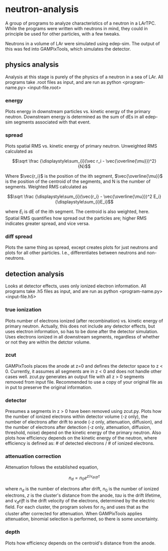 # neutron-analysis
A group of programs to analyze characteristics of a neutron in a LArTPC. While the programs were written with neutrons in mind, they could in principle be used for other particles, with a few tweaks. 

Neutrons in a volume of LAr were simulated using edep-sim. The output of this was fed into GAMPixTools, which simulates the detector. 


## physics analysis
Analysis at this stage is purely of the physics of a neutron in a sea of LAr. All programs take .root files as input, and are run as python <program-name.py> <input-file.root>

### energy 
Plots energy in downstream particles vs. kinetic energy of the primary neutron. Downstream energy is determined as the sum of dEs in all edep-sim segments associated with that event. 

### spread
Plots spatial RMS vs. kinetic energy of primary neutron.  Unweighted RMS calculated as
```math
\sqrt \frac {\displaystyle\sum_{i}(\vec r_i - \vec{\overline{\mu}})^2} {N}
```
Where $\vec{r_i}$ is the position of the ith segment, $\vec{\overline{\mu}}$ is the position of the centroid of the segments, and N is the number of segments. Weighted RMS calculated as
```math
\sqrt \frac {\displaystyle\sum_{i}(\vec{r_i} - \vec{\overline{\mu}})^2 E_i} {\displaystyle\sum_{i}E_i}
```
where $E_i$ is dE of the ith segment. The centroid is also weighted, here. 
Spatial RMS quantifies how spread out the particles are; higher RMS indicates greater spread, and vice versa. 

### diff spread
Plots the same thing as spread, except creates plots for just neutrons and plots for all other particles. I.e., differentiates between neutrons and non-neutrons. 


## detection analysis
Looks at detector effects, uses only ionized electron information. All programs take .h5 files as input, and are run as python <program-name.py> <input-file.h5>

### true ionization
Plots number of electrons ionized (after recombination) vs. kinetic energy of primary neutron. Actually, this does not include any detector effects, but uses electron information, so has to be done after the detector simulation. Uses electrons ionized in all downstream segments, regardless of whether or not they are within the detctor volume. 

### zcut
GAMPixTools places the anode at z=0 and defines the detector space to z < 0. Currently, it assumes all segments are in z < 0 and does not handle other cases well. zcut.py generates an output file with all z > 0 segments removed from input file. Recommended to use a copy of your original file as in put to preserve the original information. 

### detector 
Presumes a segments in z > 0 have been removed using zcut.py. Plots how the number of ionized electrons within detector volume (-z only), the number of electrons after drift to anode (-z only, attenuation, diffusion), and the number of electrons after detection (-z only, attenuation, diffusion, threshold, noise) depend on the kinetic energy of the primary neutron. Also plots how efficiency depends on the kinetic energy of the neutron, where efficiency is defined as: # of detected electrons / # of ionized electrons.

### attenuation correction
Attenuation follows the established equation,
```math
n_d = n_0 e^{z/v_{drift} \tau}
```
where $n_d$ is the number of electrons after drift, $n_0$ is the number of ionized electrons, $z$ is the cluster's distance from the anode, $tau$ is the drift lifetime, and $v_drift$ is the drift velocity of the electrons, determined by the electric field. For each cluster, the program solves for $n_0$ and uses that as the cluster after corrected for attenuation. When GAMPixTools applies attenuation, binomial selection is performed, so there is some uncertainty. 

### depth
Plots how efficiency depends on the centroid's distance from the anode. 

